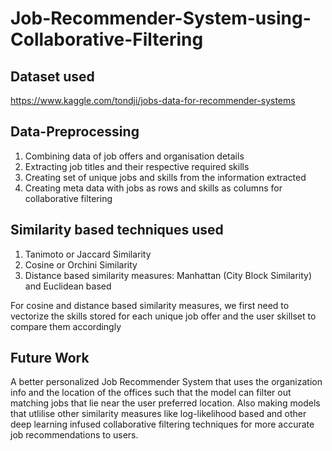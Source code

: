 # Job-Recommender-System-using-Collaborative-Filtering

## Dataset used
https://www.kaggle.com/tondji/jobs-data-for-recommender-systems <br>

## Data-Preprocessing
1. Combining data of job offers and organisation details <br>
2. Extracting job titles and their respective required skills <br>
3. Creating set of unique jobs and skills from the information extracted <br>
4. Creating meta data with jobs as rows and skills as columns for collaborative filtering <br>

## Similarity based techniques used 
1. Tanimoto or Jaccard Similarity <br>
2. Cosine or Orchini Similarity <br>
3. Distance based similarity measures: Manhattan (City Block Similarity) and Euclidean based <br>

For cosine and distance based similarity measures, we first need to vectorize the skills stored for each unique job offer and the user skillset to compare them accordingly

## Future Work
A better personalized Job Recommender System that uses the organization info and the location of the offices such that the model can filter out matching jobs that lie near the user preferred location. Also making models that utlilise other similarity measures like log-likelihood based and other deep learning infused collaborative filtering techniques for more accurate job recommendations to users.
